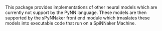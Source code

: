 This package provides implementations of other neural models which are currently not support by the PyNN language. These models are then supported by the sPyNNaker front end module which trnaslates these models into executable code that run on a SpiNNaker Machine. 
